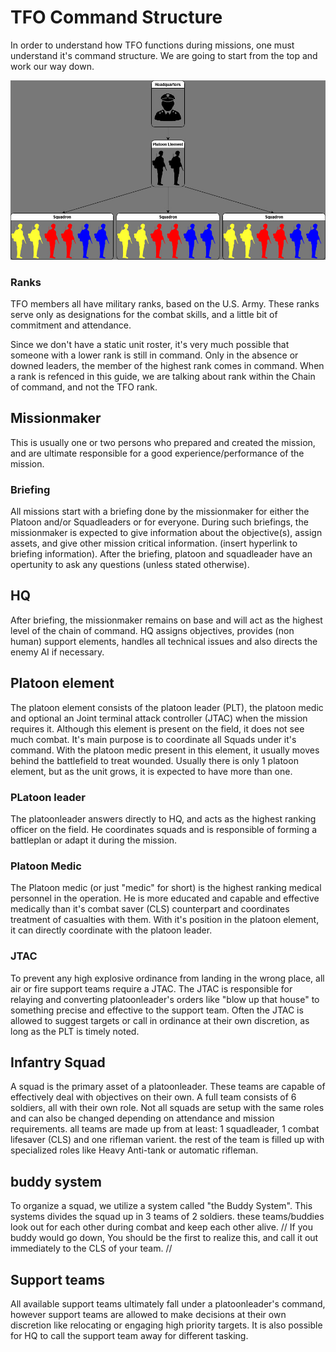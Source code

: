 # TFO Command Structure

In order to understand how TFO functions during missions, one must understand it's command structure.
We are going to start from the top and work our way down.

![Platoon structure](pltdiagram.jpg)

### Ranks
TFO members all have military ranks, based on the U.S. Army. These ranks serve only as designations for the combat skills, and a little bit of commitment and attendance. 

Since we don't have a static unit roster, it's very much possible that someone with a lower rank is still in command. Only in the absence or downed leaders, the member of the highest rank comes in command. When a rank is refenced in this guide, we are talking about rank within the Chain of command, and not the TFO rank.

## Missionmaker 

This is usually one or two persons who prepared and created the mission, and are ultimate responsible for a good experience/performance of the mission. 

### Briefing 

All missions start with a briefing done by the missionmaker for either the Platoon and/or Squadleaders or for everyone.
During such briefings, the missionmaker is expected to give information about the objective(s), assign assets, and give other mission critical information. (insert hyperlink to briefing information). After the briefing, platoon and squadleader have an opertunity to ask any questions (unless stated otherwise).

## HQ

After briefing, the missionmaker remains on base and will act as the highest level of the chain of command.
HQ assigns objectives, provides (non human) support elements, handles all technical issues and also directs the enemy AI if necessary.

## Platoon element

The platoon element consists of the platoon leader (PLT), the platoon medic and optional an Joint terminal attack controller (JTAC) when the mission requires it. Although this element is present on the field, it does not see much combat. It's main purpose is to coordinate all Squads under it's command. With the platoon medic present in this element, it usually moves behind the battlefield to treat wounded. Usually there is only 1 platoon element, but as the unit grows, it is expected to have more than one. 

### PLatoon leader
The platoonleader answers directly to HQ, and acts as the highest ranking officer on the field. He coordinates squads and is responsible of forming a battleplan or adapt it during the mission.

### Platoon Medic
The Platoon medic (or just "medic" for short) is the highest ranking medical personnel in the operation. He is more educated and capable and effective medically than it's combat saver (CLS) counterpart and coordinates treatment of casualties with them.
With it's position in the platoon element, it can directly coordinate with the platoon leader. 

### JTAC
 To prevent any high explosive ordinance from landing in the wrong place, all air or fire support teams require a JTAC. The JTAC is responsible for relaying and converting platoonleader's orders like "blow up that house" to something precise and effective to the support team. Often the JTAC is allowed to suggest targets or call in ordinance at their own discretion, as long as the PLT is timely noted.

## Infantry Squad
A squad is the primary asset of a platoonleader. These teams are capable of effectively deal with objectives on their own. A full team consists of 6 soldiers, all with their own role.
Not all squads are setup with the same roles and can also be changed depending on attendance and mission requirements. all teams are made up from at least: 1 squadleader, 1 combat lifesaver (CLS) and one rifleman varient.
the rest of the team is filled up with specialized roles like Heavy Anti-tank or automatic rifleman. 

## buddy system
To organize a squad, we utilize a system called "the Buddy System". This systems divides the squad up in 3 teams of 2 soldiers. these teams/buddies look out for each other during combat and keep each other alive.
// If you buddy would go down, You should be the first to realize this, and call it out immediately to the CLS of your team. //


## Support teams

All available support teams ultimately fall under a platoonleader's command, however support teams are allowed to make decisions at their own discretion like relocating or engaging high priority targets. It is also possible for HQ to call the support team away for different tasking. 
